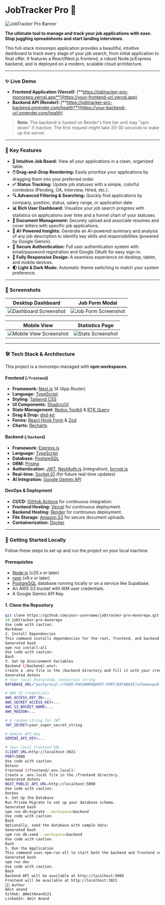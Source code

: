 # JobTracker Pro 🚀

![JobTracker Pro Banner](https://via.placeholder.com/1200x630/8DBCC7/000000?text=JobTracker+Pro)

**The ultimate tool to manage and track your job applications with ease. Stop juggling spreadsheets and start landing interviews.**

This full-stack monorepo application provides a beautiful, intuitive dashboard to track every stage of your job search, from initial application to final offer. It features a React/Next.js frontend, a robust Node.js/Express backend, and is deployed on a modern, scalable cloud architecture.

---

### ✨ Live Demo

-   **Frontend Application (Vercel):** [**https://jobtracker-pro-monorepo.vercel.app**](https://your-frontend-url.vercel.app)
-   **Backend API (Render):** [**https://jobtracker-pro-backend.onrender.com/health**](https://your-backend-url.onrender.com/health)

> **Note:** The backend is hosted on Render's free tier and may "spin down" if inactive. The first request might take 20-30 seconds to wake up the server.

---

### 🌟 Key Features

*   **💼 Intuitive Job Board:** View all your applications in a clean, organized table.
*   **🖱️ Drag-and-Drop Reordering:** Easily prioritize your applications by dragging them into your preferred order.
*   **✅ Status Tracking:** Update job statuses with a simple, colorful combobox (Pending, OA, Interview, Hired, etc.).
*   **🔍 Advanced Filtering & Searching:** Quickly find applications by company, position, status, salary range, or application date.
*   **📊 Rich User Dashboard:** Visualize your job search progress with statistics on applications over time and a funnel chart of your statuses.
*   **📄 Document Management:** Securely upload and associate resumes and cover letters with specific job applications.
*   **🧠 AI-Powered Insights:** Generate an AI-powered summary and analysis of any job description to identify key skills and responsibilities (powered by Google Gemini).
*   **🔐 Secure Authentication:** Full user authentication system with email/password registration and Google OAuth for easy sign-in.
*   **📱 Fully Responsive Design:** A seamless experience on desktop, tablet, and mobile devices.
*   **🌓 Light & Dark Mode:** Automatic theme switching to match your system preference.

---

### 📸 Screenshots

| Desktop Dashboard | Job Form Modal |
| :---: | :---: |
| ![Dashboard Screenshot](https://via.placeholder.com/800x500?text=Dashboard+View) | ![Job Form Screenshot](https://via.placeholder.com/800x500?text=Job+Form+Modal) |

| Mobile View | Statistics Page |
| :---: | :---: |
| ![Mobile View Screenshot](https://via.placeholder.com/400x700?text=Mobile+View) | ![Stats Screenshot](https://via.placeholder.com/800x500?text=Statistics+Page) |


---

### 🛠️ Tech Stack & Architecture

This project is a monorepo managed with **npm workspaces**.

#### **Frontend** (`/frontend`)
-   **Framework:** [Next.js](https://nextjs.org/) 14 (App Router)
-   **Language:** [TypeScript](https://www.typescriptlang.org/)
-   **Styling:** [Tailwind CSS](https://tailwindcss.com/)
-   **UI Components:** [Shadcn/UI](https://ui.shadcn.com/)
-   **State Management:** [Redux Toolkit](https://redux-toolkit.js.org/) & [RTK Query](https://redux-toolkit.js.org/rtk-query/overview)
-   **Drag & Drop:** [dnd-kit](https://dndkit.com/)
-   **Forms:** [React Hook Form](https://react-hook-form.com/) & [Zod](https://zod.dev/)
-   **Charts:** [Recharts](https://recharts.org/)

#### **Backend** (`/backend`)
-   **Framework:** [Express.js](https://expressjs.com/)
-   **Language:** [TypeScript](https://www.typescriptlang.org/)
-   **Database:** [PostgreSQL](https://www.postgresql.org/)
-   **ORM:** [Prisma](https://www.prisma.io/)
-   **Authentication:** [JWT](https://jwt.io/), [NextAuth.js](https://next-auth.js.org/) (integration), [bcrypt.js](https://github.com/dcodeIO/bcrypt.js)
-   **Real-time:** [Socket.IO](https://socket.io/) (for future real-time updates)
-   **AI Integration:** [Google Gemini API](https://ai.google.dev/)

#### **DevOps & Deployment**
-   **CI/CD:** [GitHub Actions](https://github.com/features/actions) for continuous integration.
-   **Frontend Hosting:** [Vercel](https://vercel.com/) for continuous deployment.
-   **Backend Hosting:** [Render](https://render.com/) for continuous deployment.
-   **File Storage:** [Amazon S3](https://aws.amazon.com/s3/) for secure document uploads.
-   **Containerization:** [Docker](https://www.docker.com/)

---

### 🚀 Getting Started Locally

Follow these steps to set up and run the project on your local machine.

#### **Prerequisites**
-   [Node.js](https://nodejs.org/en/) (v20.x or later)
-   [npm](https://www.npmjs.com/) (v9.x or later)
-   [PostgreSQL](https://www.postgresql.org/download/) database running locally or on a service like Supabase.
-   An AWS S3 bucket with IAM user credentials.
-   A Google Gemini API Key.

#### **1. Clone the Repository**
```bash
git clone https://github.com/your-username/jobtracker-pro-monorepo.git
cd jobtracker-pro-monorepo
Use code with caution.
Markdown
2. Install Dependencies
This command installs dependencies for the root, frontend, and backend workspaces.
Generated bash
npm run install:all
Use code with caution.
Bash
3. Set Up Environment Variables
Backend (/backend/.env):
Create a .env file in the /backend directory and fill it with your credentials.
Generated dotenv
# Your local PostgreSQL connection string
DATABASE_URL="postgresql://USER:PASSWORD@HOST:PORT/DATABASE?schema=public"

# AWS S3 credentials
AWS_ACCESS_KEY_ID=...
AWS_SECRET_ACCESS_KEY=...
AWS_S3_BUCKET_NAME=...
AWS_REGION=...

# A random string for JWT
JWT_SECRET=your_super_secret_string

# Gemini API Key
GEMINI_API_KEY=...

# Your local frontend URL
CLIENT_URL=http://localhost:3021
PORT=5000
Use code with caution.
Dotenv
Frontend (/frontend/.env.local):
Create a .env.local file in the /frontend directory.
Generated dotenv
NEXT_PUBLIC_API_URL=http://localhost:5000
Use code with caution.
Dotenv
4. Set Up the Database
Run Prisma Migrate to set up your database schema.
Generated bash
npm run db:migrate --workspace=backend
Use code with caution.
Bash
Optionally, seed the database with sample data:
Generated bash
npm run db:seed --workspace=backend
Use code with caution.
Bash
5. Run the Application
This command uses npm-run-all to start both the backend and frontend servers concurrently.
Generated bash
npm run dev
Use code with caution.
Bash
Backend API will be available at http://localhost:5000
Frontend will be available at http://localhost:3021
👨‍💻 Author
Amit anand
GitHub: @AmitAnand121
LinkedIn: Amit Anand
